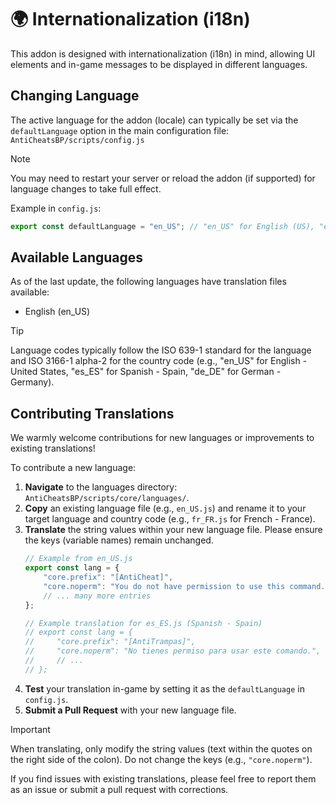 # 🌍 Internationalization (i18n)

This addon is designed with internationalization (i18n) in mind, allowing UI elements and in-game messages to be displayed in different languages.

## Changing Language

The active language for the addon (locale) can typically be set via the `defaultLanguage` option in the main configuration file:
`AntiCheatsBP/scripts/config.js`

> [!NOTE]
> You may need to restart your server or reload the addon (if supported) for language changes to take full effect.

Example in `config.js`:
```javascript
export const defaultLanguage = "en_US"; // "en_US" for English (US), "es_ES" for Spanish (Spain), etc.
```

## Available Languages

As of the last update, the following languages have translation files available:
*   English (en_US)

> [!TIP]
> Language codes typically follow the ISO 639-1 standard for the language and ISO 3166-1 alpha-2 for the country code (e.g., "en_US" for English - United States, "es_ES" for Spanish - Spain, "de_DE" for German - Germany).

## Contributing Translations

We warmly welcome contributions for new languages or improvements to existing translations!

To contribute a new language:
1.  **Navigate** to the languages directory: `AntiCheatsBP/scripts/core/languages/`.
2.  **Copy** an existing language file (e.g., `en_US.js`) and rename it to your target language and country code (e.g., `fr_FR.js` for French - France).
3.  **Translate** the string values within your new language file. Please ensure the keys (variable names) remain unchanged.
    ```javascript
    // Example from en_US.js
    export const lang = {
        "core.prefix": "[AntiCheat]",
        "core.noperm": "You do not have permission to use this command.",
        // ... many more entries
    };

    // Example translation for es_ES.js (Spanish - Spain)
    // export const lang = {
    //     "core.prefix": "[AntiTrampas]",
    //     "core.noperm": "No tienes permiso para usar este comando.",
    //     // ...
    // };
    ```
4.  **Test** your translation in-game by setting it as the `defaultLanguage` in `config.js`.
5.  **Submit a Pull Request** with your new language file.

> [!IMPORTANT]
> When translating, only modify the string values (text within the quotes on the right side of the colon). Do not change the keys (e.g., `"core.noperm"`).

If you find issues with existing translations, please feel free to report them as an issue or submit a pull request with corrections.
